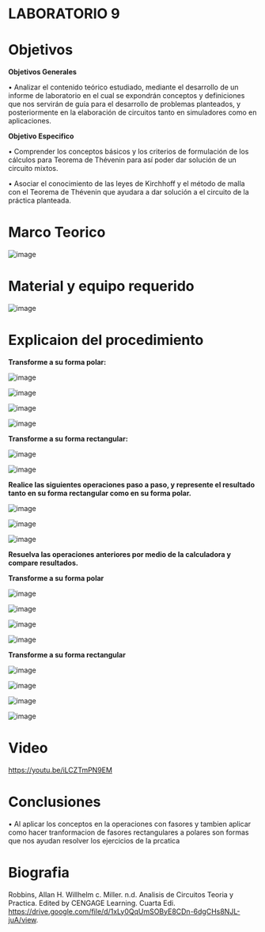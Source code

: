 # LABORATORIO 9

# Objetivos


**Objetivos Generales**

• Analizar el contenido teórico estudiado, mediante el desarrollo de un informe de laboratorio en el cual se expondrán conceptos y definiciones que nos servirán de guía para el desarrollo de problemas planteados, y posteriormente en la elaboración de circuitos tanto en simuladores como en aplicaciones.

**Objetivo Especifico**

• Comprender los conceptos básicos y los criterios de formulación de los cálculos para Teorema de Thévenin para así poder dar solución de un circuito mixtos.

• Asociar el conocimiento de las leyes de Kirchhoff y el método de malla con el Teorema de Thévenin que ayudara a dar solución a el circuito de la práctica planteada.

# Marco Teorico

![image](https://user-images.githubusercontent.com/84587118/133174459-8031a57d-a29d-4e21-b199-6fcc9ef1e5e1.png)


# Material y equipo requerido

![image](https://user-images.githubusercontent.com/84585835/133261052-defe1d54-c958-4541-8b24-18e3a1a33987.png)

# Explicaion del procedimiento

**Transforme a su forma polar:**

![image](https://user-images.githubusercontent.com/84585835/133273761-ce9daea6-f680-4979-af76-5681bc231d29.png)


![image](https://user-images.githubusercontent.com/84585835/133273484-06edbcc7-ad5f-4fa6-871b-9df82eae9de3.png)

![image](https://user-images.githubusercontent.com/84585835/133273553-14c9bdeb-0cc9-409b-8637-8ed48908fb2a.png)

![image](https://user-images.githubusercontent.com/84585835/133273627-533a2129-62ea-4ca6-85ce-8236c1202f67.png)

**Transforme a su forma rectangular:**

![image](https://user-images.githubusercontent.com/84585835/133274171-49807cbf-343e-4065-ae14-29df8e8f7c0f.png)

![image](https://user-images.githubusercontent.com/84585835/133274201-44234fbb-3957-4492-9610-d9291c2d0421.png)


**Realice las siguientes operaciones paso a paso, y represente el resultado tanto en su
forma rectangular como en su forma polar.**

![image](https://user-images.githubusercontent.com/84585835/133302515-503afa3c-ad0e-45bd-ba2e-04356cc81ced.png)

![image](https://user-images.githubusercontent.com/84585835/133304873-c7d6727c-ae50-4f30-91db-0127a2049f6a.png)

![image](https://user-images.githubusercontent.com/84585835/133306355-ce74ad50-0bd0-4c10-8956-ea5d097e839d.png)



**Resuelva las operaciones anteriores por medio de la calculadora y compare
resultados.**

**Transforme a su forma polar**

![image](https://user-images.githubusercontent.com/84585835/133276692-f59864a9-c924-467d-ad9f-96d06b344487.png)

![image](https://user-images.githubusercontent.com/84585835/133276774-0f5815cb-8806-4acc-a29d-9cc9f0819b71.png)

![image](https://user-images.githubusercontent.com/84585835/133276948-5a2bfe05-891f-4163-ae8a-b3e8e15464bc.png)

![image](https://user-images.githubusercontent.com/84585835/133277092-f38ea98d-a709-42fb-94eb-2a0409473f56.png)


**Transforme a su forma rectangular**

![image](https://user-images.githubusercontent.com/84585835/133277212-f3083d07-b9c1-4dd2-ab07-0fc24cd1cab2.png)

![image](https://user-images.githubusercontent.com/84585835/133277298-bac42416-befa-46af-9720-d7854b91eef3.png)

![image](https://user-images.githubusercontent.com/84585835/133277416-51b3cad2-4794-4c0a-ba45-7625957fd76e.png)

![image](https://user-images.githubusercontent.com/84585835/133277520-93b5c887-42d5-4a87-8fa4-1f4a167daa0d.png)

# Video
https://youtu.be/iLCZTmPN9EM

# Conclusiones
• Al aplicar los conceptos en la operaciones  con fasores y tambien aplicar como hacer tranformacion de fasores rectangulares a polares son formas que nos ayudan resolver los ejercicios de la prcatica



# Biografia


Robbins, Allan H. Willhelm c. Miller. n.d. Analisis de Circuitos Teoria y Practica. Edited by CENGAGE Learning. Cuarta Edi. https://drive.google.com/file/d/1xLy0QqUmSOByE8CDn-6dgCHs8NJL-juA/view.
